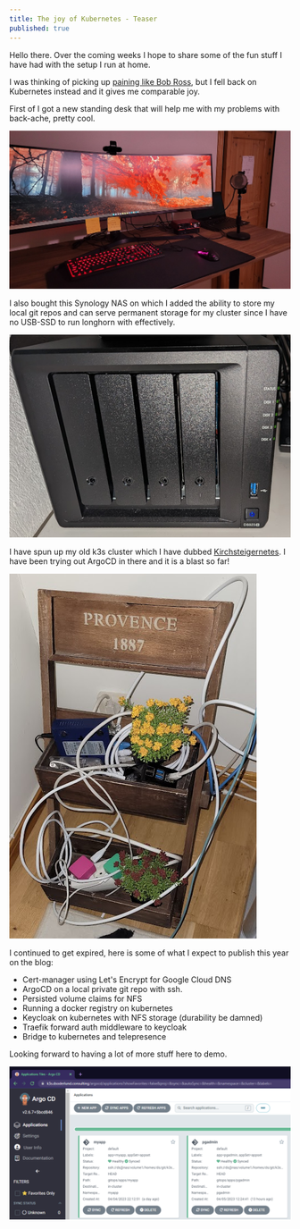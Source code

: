 ```yaml
---
title: The joy of Kubernetes - Teaser
published: true
---
```


Hello there. Over the coming weeks I hope to share some of the fun stuff I have had with the setup I run at home.

I was thinking of picking up [paining like Bob Ross](https://www.twitch.tv/bobross), but I fell back on Kubernetes instead and it gives me comparable joy.

First of I got a new standing desk that will help me with my problems with back-ache, pretty cool.

![](../assets/2023-04-06-01-50-53.png)

I also bought this Synology NAS on which I added the ability to store my local git repos and can serve permanent storage for my cluster since I have no USB-SSD to run longhorn with effectively.

![](../assets/2023-04-06-01-50-14.png)

I have spun up my old k3s cluster which I have dubbed [Kirchsteigernetes](https://fransverige.se/wp-content/uploads/2021/01/Ernst1_tulpan_blomsterframjandet_inla%CC%88gg_1260x860-768x524.jpg). I have been trying out ArgoCD in there and it is a blast so far!

![](../assets/2023-04-06-01-45-23.png)

I continued to get expired, here is some of what I expect to publish this year on the blog:

- Cert-manager using Let's Encrypt for Google Cloud DNS
- ArgoCD on a local private git repo with ssh.
- Persisted volume claims for NFS
- Running a docker registry on kubernetes
- Keycloak on kubernetes with NFS storage (durability be damned)
- Traefik forward auth middleware to keycloak
- Bridge to kubernetes and telepresence

Looking forward to having a lot of more stuff here to demo.

![](../assets/2023-04-06-01-40-54.png)